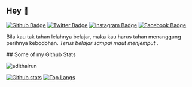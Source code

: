<!--
### Hi there 👋


**adithairun/adithairun** is a ✨ _special_ ✨ repository because its `README.md` (this file) appears on your GitHub profile.

Here are some ideas to get you started:

- 🔭 I’m currently working on ...
- 🌱 I’m currently learning ...
- 👯 I’m looking to collaborate on ...
- 🤔 I’m looking for help with ...
- 💬 Ask me about ...
- 📫 How to reach me: ...
- 😄 Pronouns: ...
- ⚡ Fun fact: ...
-->

## Hey 👋 <!-- This is Aditya Nugraha Hairun -->
[![Github Badge](https://img.shields.io/badge/-adithairun-grey?style=flat&logo=github&logoColor=white&link=https://github.com/adithairun/)](https://www.github.com/adithairun/) [![Twitter Badge](https://img.shields.io/badge/-AdityaHairun-00acee?style=flat&logo=twitter&logoColor=white&link=https://twitter.com/AdityaHairun/)](https://www.twitter.com/AdityaHairun/)
[![Instagram Badge](https://img.shields.io/badge/-adithairun-red?style=flat&logo=instagram&logoColor=white&link=https://instagram.com/adithairun/)](https://www.instagram.com/adithairun/) [![Facebook Badge](https://img.shields.io/badge/-adithairun-blue?style=flat&logo=facebook&logoColor=white&link=https://facebook.com/adithairun/)](https://www.facebook.com/adithairun/)

<!--
[![Facebook Badge](https://img.shields.io/badge/-adithairun-blue?style=flat&logo=facebook&logoColor=white&link=https://facebook.com/adithairun/)](https://www.facebook.com/adithairun/)

[![Instagram Badge](https://img.shields.io/badge/-adithairun-red?style=flat&logo=instagram&logoColor=white&link=https://instagram.com/adithairun/)](https://www.instagram.com/adithairun/) -->
<p align='left'>Bila kau tak tahan lelahnya belajar, maka kau harus tahan menanggung perihnya kebodohan. <i>Terus belajar sampai maut menjemput </i>.</p>
## Some of my Github Stats
<p align=left> <img src=https://komarev.com/ghpvc/?username=adithairun alt=adithairun /> </p>

[![Github stats](https://github-readme-stats.vercel.app/api?username=adithairun&show_icons=true&include_all_commits=true)](https://github.com/adithairun/github-readme-stats)
[![Top Langs](https://github-readme-stats.vercel.app/api/top-langs/?username=adithairun&layout=compact)](https://github.com/adithairun/github-readme-stats)

